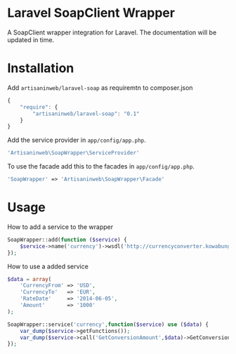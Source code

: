 Laravel SoapClient Wrapper
===========================

A SoapClient wrapper integration for Laravel.
The documentation will be updated in time.

Installation
============

Add `artisaninweb/laravel-soap` as requiremtn to composer.json

```javascript
{
    "require": {
        "artisaninweb/laravel-soap": "0.1"
    }
}
```

Add the service provider in `app/config/app.php`.

```php
'Artisaninweb\SoapWrapper\ServiceProvider'
```

To use the facade add this to the facades in `app/config/app.php`.

```php
'SoapWrapper' => 'Artisaninweb\SoapWrapper\Facade'
```

Usage
============

How to add a service to the wrapper

```php
SoapWrapper::add(function ($service) {
    $service->name('currency')->wsdl('http://currencyconverter.kowabunga.net/converter.asmx?WSDL');
});
```

How to use a added service

```php
$data = array(
    'CurrencyFrom' => 'USD',
    'CurrencyTo'   => 'EUR',
    'RateDate'     => '2014-06-05',
    'Amount'       => '1000'
);

SoapWrapper::service('currency',function($service) use ($data) {
    var_dump($service->getFunctions());
    var_dump($service->call('GetConversionAmount',$data)->GetConversionAmountResult);
});
```